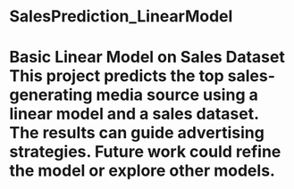 # SalesPrediction_LinearModel
# Basic Linear Model on Sales Dataset  This project predicts the top sales-generating media source using a linear model and a sales dataset. The results can guide advertising strategies. Future work could refine the model or explore other models.
